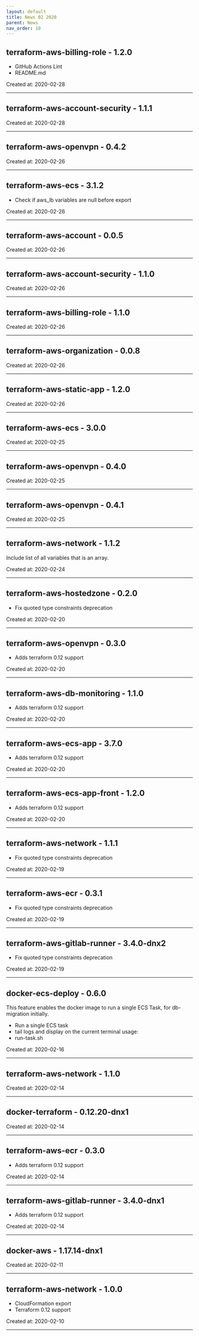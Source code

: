 ```yaml
---
layout: default
title: News 02 2020
parent: News
nav_order: 10
---
```




## terraform-aws-billing-role - 1.2.0
- GitHub Actions Lint
- README.md

Created at: 2020-02-28

---


## terraform-aws-account-security - 1.1.1


Created at: 2020-02-28

---


## terraform-aws-openvpn - 0.4.2


Created at: 2020-02-26

---


## terraform-aws-ecs - 3.1.2
- Check if aws_lb variables are null before export

Created at: 2020-02-26

---


## terraform-aws-account - 0.0.5


Created at: 2020-02-26

---


## terraform-aws-account-security - 1.1.0


Created at: 2020-02-26

---


## terraform-aws-billing-role - 1.1.0


Created at: 2020-02-26

---


## terraform-aws-organization - 0.0.8


Created at: 2020-02-26

---


## terraform-aws-static-app - 1.2.0


Created at: 2020-02-26

---


## terraform-aws-ecs - 3.0.0


Created at: 2020-02-25

---


## terraform-aws-openvpn - 0.4.0


Created at: 2020-02-25

---


## terraform-aws-openvpn - 0.4.1


Created at: 2020-02-25

---


## terraform-aws-network - 1.1.2
Include list of all variables that is an array.

Created at: 2020-02-24

---


## terraform-aws-hostedzone - 0.2.0
- Fix quoted type constraints deprecation

Created at: 2020-02-20

---


## terraform-aws-openvpn - 0.3.0
- Adds terraform 0.12 support

Created at: 2020-02-20

---


## terraform-aws-db-monitoring - 1.1.0
- Adds terraform 0.12 support

Created at: 2020-02-20

---


## terraform-aws-ecs-app - 3.7.0
- Adds terraform 0.12 support

Created at: 2020-02-20

---


## terraform-aws-ecs-app-front - 1.2.0
- Adds terraform 0.12 support

Created at: 2020-02-20

---


## terraform-aws-network - 1.1.1
- Fix quoted type constraints deprecation

Created at: 2020-02-19

---


## terraform-aws-ecr - 0.3.1
- Fix quoted type constraints deprecation

Created at: 2020-02-19

---


## terraform-aws-gitlab-runner - 3.4.0-dnx2
- Fix quoted type constraints deprecation

Created at: 2020-02-19

---


## docker-ecs-deploy - 0.6.0
This feature enables the docker image to run a single ECS Task, for db-migration initially.
- Run a single ECS task
- tail logs and display on the current terminal
usage:
- run-task.sh

Created at: 2020-02-16

---


## terraform-aws-network - 1.1.0


Created at: 2020-02-14

---


## docker-terraform - 0.12.20-dnx1


Created at: 2020-02-14

---


## terraform-aws-ecr - 0.3.0
- Adds terraform 0.12 support

Created at: 2020-02-14

---


## terraform-aws-gitlab-runner - 3.4.0-dnx1
- Adds terraform 0.12 support

Created at: 2020-02-14

---


## docker-aws - 1.17.14-dnx1


Created at: 2020-02-11

---


## terraform-aws-network - 1.0.0
- CloudFormation export
- Terraform 0.12 support

Created at: 2020-02-10

---

